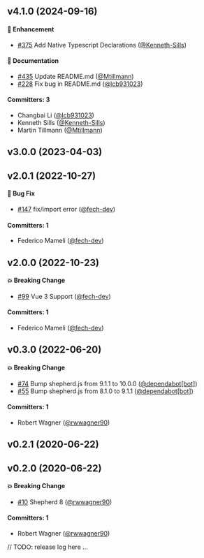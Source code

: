 



## v4.1.0 (2024-09-16)

#### :rocket: Enhancement
* [#375](https://github.com/shipshapecode/vue-shepherd/pull/375) Add Native Typescript Declarations ([@Kenneth-Sills](https://github.com/Kenneth-Sills))

#### :memo: Documentation
* [#435](https://github.com/shipshapecode/vue-shepherd/pull/435) Update README.md ([@Mtillmann](https://github.com/Mtillmann))
* [#228](https://github.com/shipshapecode/vue-shepherd/pull/228) Fix bug in README.md ([@lcb931023](https://github.com/lcb931023))

#### Committers: 3
- Changbai Li ([@lcb931023](https://github.com/lcb931023))
- Kenneth Sills ([@Kenneth-Sills](https://github.com/Kenneth-Sills))
- Martin Tillmann ([@Mtillmann](https://github.com/Mtillmann))

## v3.0.0 (2023-04-03)

## v2.0.1 (2022-10-27)

#### :bug: Bug Fix
* [#147](https://github.com/shipshapecode/vue-shepherd/pull/147) fix/import error ([@fech-dev](https://github.com/fech-dev))

#### Committers: 1
- Federico Mameli ([@fech-dev](https://github.com/fech-dev))

## v2.0.0 (2022-10-23)

#### :boom: Breaking Change
* [#99](https://github.com/shipshapecode/vue-shepherd/pull/99) Vue 3 Support ([@fech-dev](https://github.com/fech-dev))

#### Committers: 1
- Federico Mameli ([@fech-dev](https://github.com/fech-dev))

## v0.3.0 (2022-06-20)

#### :boom: Breaking Change
* [#74](https://github.com/shipshapecode/vue-shepherd/pull/74) Bump shepherd.js from 9.1.1 to 10.0.0 ([@dependabot[bot]](https://github.com/apps/dependabot))
* [#55](https://github.com/shipshapecode/vue-shepherd/pull/55) Bump shepherd.js from 8.1.0 to 9.1.1 ([@dependabot[bot]](https://github.com/apps/dependabot))

#### Committers: 1
- Robert Wagner ([@rwwagner90](https://github.com/rwwagner90))

## v0.2.1 (2020-06-22)

## v0.2.0 (2020-06-22)

#### :boom: Breaking Change
* [#10](https://github.com/shipshapecode/vue-shepherd/pull/10) Shepherd 8 ([@rwwagner90](https://github.com/rwwagner90))

#### Committers: 1
- Robert Wagner ([@rwwagner90](https://github.com/rwwagner90))

// TODO: release log here ...
